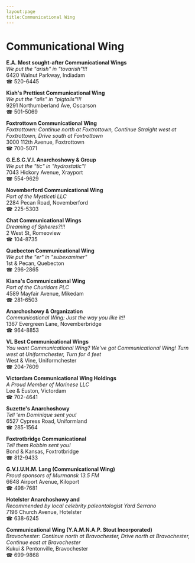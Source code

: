 ```yaml
---
layout:page
title:Communicational Wing
---
```

# Communicational Wing

**E.A. Most sought-after Communicational Wings**  
_We put the "arish" in "tovarish"!!!_  
6420 Walnut Parkway, Indiadam  
☎ 520-6445



**Kiah's Prettiest Communicational Wing**  
_We put the "ails" in "pigtails"!!!_  
9291 Northumberland Ave, Oscarson  
☎ 501-5069



**Foxtrottown Communicational Wing**  
_Foxtrottown: Continue north at Foxtrottown, Continue Straight west at Foxtrottown, Drive south at Foxtrottown_  
3000 112th Avenue, Foxtrottown  
☎ 700-5071



**G.E.S.C.V.I. Anarchoshowy & Group**  
_We put the "tic" in "hydrostatic"!_  
7043 Hickory Avenue, Xrayport  
☎ 554-9629



**Novemberford Communicational Wing**  
_Part of the Mysticeti LLC_  
2284 Pecan Road, Novemberford  
☎ 225-5303



**Chat Communicational Wings**  
_Dreaming of Spheres?!!!_  
2 West St, Romeoview  
☎ 104-8735



**Quebecton Communicational Wing**  
_We put the "er" in "subexaminer"_  
1st & Pecan, Quebecton  
☎ 296-2865



**Kiana's Communicational Wing**  
_Part of the Churidars PLC_  
4589 Mayfair Avenue, Mikedam  
☎ 281-6503



**Anarchoshowy & Organization**  
_Communicational Wing: Just the way you like it!!_  
1367 Evergreen Lane, Novemberbridge  
☎ 964-8853



**VL Best Communicational Wings**  
_You want Communicational Wing? We've got Communicational Wing! 
Turn west at Uniformchester, Turn for 4 feet_  
West & Vine, Uniformchester  
☎ 204-7609



**Victordam Communicational Wing Holdings**  
_A Proud Member of Marinese LLC_  
Lee & Euston, Victordam  
☎ 702-4641



**Suzette's Anarchoshowy**  
_Tell 'em Dominique sent you!_  
6527 Cypress Road, Uniformland  
☎ 285-1564



**Foxtrotbridge Communicational**  
_Tell them Robbin sent you!_  
Bond & Kansas, Foxtrotbridge  
☎ 812-9433



**G.V.I.U.H.M. Lang (Communicational Wing)**  
_Proud sponsors of Murmansk 13.5 FM_  
6648 Airport Avenue, Kiloport  
☎ 498-7681



**Hotelster Anarchoshowy and**  
_Recommended by local celebrity paleontologist Yard Serrano_  
7196 Church Avenue, Hotelster  
☎ 638-6245



**Communicational Wing (Y.A.M.N.A.P. Stout Incorporated)**  
_Bravochester: Continue north at Bravochester, Drive north at Bravochester, Continue east at Bravochester_  
Kukui & Pentonville, Bravochester  
☎ 699-9868



